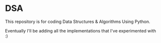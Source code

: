 # DSA

This repository is for coding Data Structures & Algorithms Using Python.

Eventually I'll be adding all the implementations that I've experimented with :)
